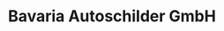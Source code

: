 ---
title: "Bavaria Autoschilder GmbH"
url: /deggendorf/bavaria-autoschilder-gmbh/
shop: Beschriftungen
---